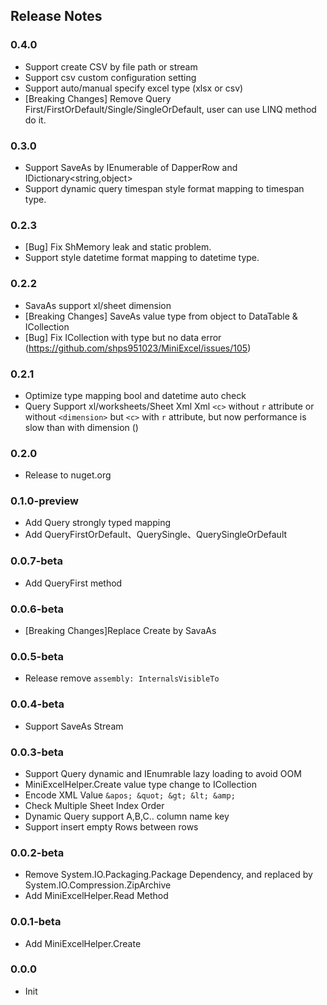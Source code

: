 

## Release  Notes

### 0.4.0
- Support create CSV by file path or stream 
- Support csv custom configuration setting
- Support auto/manual specify excel type (xlsx or csv)
- [Breaking Changes] Remove Query First/FirstOrDefault/Single/SingleOrDefault, user can use LINQ method do it.

### 0.3.0
- Support SaveAs by IEnumerable of DapperRow and IDictionary<string,object>
- Support dynamic query timespan style format mapping to timespan type.

### 0.2.3
- [Bug] Fix ShMemory leak and static problem.
- Support style datetime format mapping to datetime type.

### 0.2.2 
- SavaAs support xl/sheet dimension
- [Breaking Changes] SaveAs value type from object to DataTable & ICollection
- [Bug] Fix ICollection with type but no data error (https://github.com/shps951023/MiniExcel/issues/105)

### 0.2.1  
- Optimize type mapping bool and datetime auto check
- Query Support xl/worksheets/Sheet Xml Xml `<c>` without `r` attribute or without `<dimension>` but `<c>` with `r` attribute, but now performance is slow than with dimension ([](https://github.com/shps951023/MiniExcel/issues/2))

### 0.2.0  
- Release to nuget.org

### 0.1.0-preview
- Add Query strongly typed mapping
- Add QueryFirstOrDefault、QuerySingle、QuerySingleOrDefault

### 0.0.7-beta
- Add QueryFirst method

### 0.0.6-beta
- [Breaking Changes]Replace Create by SavaAs

### 0.0.5-beta
- Release remove `assembly: InternalsVisibleTo`

### 0.0.4-beta
- Support SaveAs Stream

### 0.0.3-beta
- Support Query dynamic and IEnumrable lazy loading to avoid OOM
- MiniExcelHelper.Create value type change to ICollection
- Encode XML Value `&apos; &quot; &gt; &lt; &amp;`
- Check Multiple Sheet Index Order
- Dynamic Query support A,B,C.. column name key
- Support insert empty Rows between rows

### 0.0.2-beta
- Remove System.IO.Packaging.Package Dependency, and replaced by System.IO.Compression.ZipArchive
- Add MiniExcelHelper.Read Method

### 0.0.1-beta
- Add MiniExcelHelper.Create

### 0.0.0
- Init